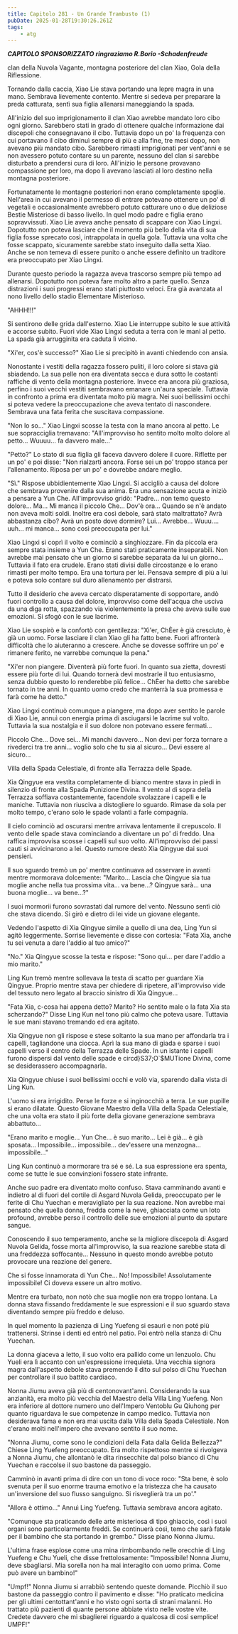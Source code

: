 ```yaml
---
title: Capitolo 281 - Un Grande Trambusto (1)
pubDate: 2025-01-28T19:30:26.261Z
tags:
    - atg
---
```



<strong><em>CAPITOLO SPONSORIZZATO ringraziamo R.Borio
-Schadenfreude</em></strong>


clan della Nuvola Vagante, montagna posteriore del clan Xiao, Gola della Riflessione.


Tornando dalla caccia, Xiao Lie stava portando una lepre magra in una mano. Sembrava lievemente contento. Mentre si sedeva per preparare la preda catturata, sentì sua figlia allenarsi maneggiando la spada.


All'inizio del suo imprigionamento il clan Xiao avrebbe mandato loro cibo ogni giorno. Sarebbero stati in grado di ottenere qualche informazione dai discepoli che consegnavano il cibo. Tuttavia dopo un po' la frequenza con cui portavano il cibo diminuì sempre di più e alla fine, tre mesi dopo, non avevano più mandato cibo. Sarebbero rimasti imprigionati per vent'anni e se non avessero potuto contare su un parente, nessuno del clan si sarebbe disturbato a prendersi cura di loro. All'inizio le persone provavano compassione per loro, ma dopo li avevano lasciati al loro destino nella montagna posteriore.


Fortunatamente le montagne posteriori non erano completamente spoglie. Nell'area in cui avevano il permesso di entrare potevano ottenere un po' di vegetali e occasionalmente avrebbero potuto catturare uno o due deliziose Bestie Misteriose di basso livello. In quel modo padre e figlia erano sopravvissuti. Xiao Lie aveva anche pensato di scappare con Xiao Lingxi. Dopotutto non poteva lasciare che il momento più bello della vita di sua figlia fosse sprecato così, intrappolata in quella gola. Tuttavia una volta che fosse scappato, sicuramente sarebbe stato inseguito dalla setta Xiao. Anche se non temeva di essere punito o anche essere definito un traditore era preoccupato per Xiao Lingxi.


Durante questo periodo la ragazza aveva trascorso sempre più tempo ad allenarsi. Dopotutto non poteva fare molto altro a parte quello. Senza distrazioni i suoi progressi erano stati piuttosto veloci. Era già avanzata al nono livello dello stadio Elementare Misterioso.


"AHHH!!!"


Si sentirono delle grida dall'esterno. Xiao Lie interruppe subito le sue attività e accorse subito. Fuori vide Xiao Lingxi seduta a terra con le mani al petto. La spada già arrugginita era caduta lì vicino.


"Xi'er, cos'è successo?" Xiao Lie si precipitò in avanti chiedendo con ansia.


Nonostante i vestiti della ragazza fossero puliti, il loro colore si stava già sbiadendo. La sua pelle non era diventata secca e dura sotto le costanti raffiche di vento della montagna posteriore. Invece era ancora più graziosa, perfino i suoi vecchi vestiti sembravano emanare un'aura speciale. Tuttavia in confronto a prima era diventata molto più magra. Nei suoi bellissimi occhi si poteva vedere la preoccupazione che aveva tentato di nascondere. Sembrava una fata ferita che suscitava compassione.


"Non lo so..." Xiao Lingxi scosse la testa con la mano ancora al petto. Le sue sopracciglia tremavano: "All'improvviso ho sentito molto molto dolore al petto... Wuuuu... fa davvero male..."


"Petto?" Lo stato di sua figlia gli faceva davvero dolere il cuore. Riflette per un po' e poi disse: "Non rialzarti ancora. Forse sei un po' troppo stanca per l'allenamento. Riposa per un po' e dovrebbe andare meglio.


"Sì." Rispose ubbidientemente Xiao Lingxi. Si accigliò a causa del dolore che sembrava provenire dalla sua anima. Era una sensazione acuta e iniziò a pensare a Yun Che. All'improvviso gridò: "Padre... non temo questo dolore... Ma... Mi manca il piccolo Che... Dov'è ora...
Quando se n'è andato non aveva molti soldi. Inoltre era così debole, sarà stato maltrattato? Avrà abbastanza cibo? Avrà un posto dove dormire? Lui... Avrebbe... Wuuu.... uuh... mi manca... sono così preoccupata per lui."


Xiao Lingxi si coprì il volto e cominciò a singhiozzare. Fin da piccola era sempre stata insieme a Yun Che. Erano stati praticamente inseparabili.
Non avrebbe mai pensato che un giorno si sarebbe separata da lui un giorno... Tuttavia il fato era crudele. Erano stati divisi dalle circostanze e lo erano rimasti per molto tempo.
Era una tortura per lei. Pensava sempre di più a lui e poteva solo contare sul duro allenamento per distrarsi.


Tutto il desiderio che aveva cercato disperatamente di sopportare, andò fuori controllo a causa del dolore, improvviso come dell'acqua che usciva da una diga rotta, spazzando via violentemente la presa che aveva sulle sue emozioni. Si sfogò con le sue lacrime.


Xiao Lie sospirò e la confortò con gentilezza: "Xi'er, ChÈer è già cresciuto, è già un uomo. Forse lasciare il clan Xiao gli ha fatto bene. Fuori affronterà difficoltà che lo aiuteranno a crescere. Anche se dovesse soffrire un po' e rimanere ferito, ne varrebbe comunque la pena."


"Xi'er non piangere. Diventerà più forte fuori. In quanto sua zietta, dovresti essere più forte di lui. Quando tornerà devi mostrarle il tuo entusiasmo, senza dubbio questo lo renderebbe più felice... ChÈer ha detto che sarebbe tornato in tre anni. In quanto uomo credo che manterrà la sua promessa e farà come ha detto."


Xiao Lingxi continuò comunque a piangere, ma dopo aver sentito le parole di Xiao Lie, annuì con energia prima di asciugarsi le lacrime sul volto. Tuttavia la sua nostalgia e il suo dolore non potevano essere fermati...


Piccolo Che... Dove sei... Mi manchi davvero... Non devi per forza tornare a rivederci tra tre anni... voglio solo che tu sia al sicuro... Devi essere al sicuro...


Villa della Spada Celestiale, di fronte alla Terrazza delle Spade.


Xia Qingyue era vestita completamente di bianco mentre stava in piedi in silenzio di fronte alla Spada Punizione Divina. Il vento al di sopra della Terrazza soffiava costantemente, facendole svolazzare i capelli e le maniche. Tuttavia non riusciva a distogliere lo sguardo. Rimase da sola per molto tempo, c'erano solo le spade volanti a farle compagnia.


Il cielo cominciò ad oscurarsi mentre arrivava lentamente il crepuscolo. Il vento delle spade stava cominciando a diventare un po' di freddo. Una raffica improvvisa scosse i capelli sul suo volto.
All'improvviso dei passi cauti si avvicinarono a lei. Questo rumore destò Xia Qingyue dai suoi pensieri.


Il suo sguardo tremò un po' mentre continuava ad osservare in avanti mentre mormorava dolcemente: "Marito...
Lascia che Qingyue sia tua moglie anche nella tua prossima vita... va bene...? Qingyue sarà... una buona moglie... va bene...?"


I suoi mormorii furono sovrastati dal rumore del vento. Nessuno sentì ciò che stava dicendo. Si girò e dietro di lei vide un giovane elegante.


Vedendo l'aspetto di Xia Qingyue simile a quello di una dea, Ling Yun si agitò leggermente. Sorrise lievemente e disse con cortesia: "Fata Xia, anche tu sei venuta a dare l'addio al tuo amico?"


"No." Xia Qingyue scosse la testa e rispose: "Sono qui... per dare l'addio a mio marito."


Ling Kun tremò mentre sollevava la testa di scatto per guardare Xia Qingyue. Proprio mentre stava per chiedere di ripetere, all'improvviso vide del tessuto nero legato al braccio sinistro di Xia Qingyue...


"Fata Xia, c-cosa hai appena detto? Marito? Ho sentito male o la fata Xia sta scherzando?" Disse Ling Kun nel tono più calmo che poteva usare. Tuttavia le sue mani stavano tremando ed era agitato.


Xia Qingyue non gli rispose e stese soltanto la sua mano per affondarla tra i capelli, tagliandone una ciocca. Aprì la sua mano di giada e sparse i suoi capelli verso il centro della Terrazza delle Spade. In un istante i capelli furono dispersi dal vento delle spade e circd}S37;O\`$MUTione Divina, come se desiderassero accompagnarla.


Xia Qingyue chiuse i suoi bellissimi occhi e volò via, sparendo dalla vista di Ling Kun.


L'uomo si era irrigidito. Perse le forze e si inginocchiò a terra. Le sue pupille si erano dilatate. Questo Giovane Maestro della Villa della Spada Celestiale, che una volta era stato il più forte della giovane generazione sembrava abbattuto...


"Erano marito e moglie... Yun Che... è suo marito... Lei è già... è già sposata... Impossibile... impossibile... dev'essere una menzogna... impossibile..."


Ling Kun continuò a mormorare tra sé e sé. La sua espressione era spenta, come se tutte le sue convinzioni fossero state infrante.


Anche suo padre era diventato molto confuso. Stava camminando avanti e indietro al di fuori del cortile di Asgard Nuvola Gelida, preoccupato per le ferite di Chu Yuechan e meravigliato per la sua reazione. Non avrebbe mai pensato che quella donna, fredda come la neve, ghiacciata come un loto profound, avrebbe perso il controllo delle sue emozioni al punto da sputare sangue.


Conoscendo il suo temperamento, anche se la migliore discepola di Asgard Nuvola Gelida, fosse morta all'improvviso, la sua reazione sarebbe stata di una freddezza soffocante...
Nessuno in questo mondo avrebbe potuto provocare una reazione del genere.


Che si fosse innamorata di Yun Che... No! Impossibile! Assolutamente impossibile! Ci doveva essere un altro motivo.


Mentre era turbato, non notò che sua moglie non era troppo lontana. La donna stava fissando freddamente le sue espressioni e il suo sguardo stava diventando sempre più freddo e deluso.


In quel momento la pazienza di Ling Yuefeng si esaurì e non poté più trattenersi. Strinse i denti ed entrò nel patio. Poi entrò nella stanza di Chu Yuechan.


La donna giaceva a letto, il suo volto era pallido come un lenzuolo. Chu Yueli era lì accanto con un'espressione irrequieta. Una vecchia signora magra dall'aspetto debole stava premendo il dito sul polso di Chu Yuechan per controllare il suo battito cardiaco.


Nonna Jiumu aveva già più di centonovant'anni. Considerando la sua anzianità, era molto più vecchia del Maestro della Villa Ling Yuefeng. Non era inferiore al dottore numero uno dell'Impero Ventoblu Gu Qiuhong per quanto riguardava le sue competenze in campo medico. Tuttavia non desiderava fama e non era mai uscita dalla Villa della Spada Celestiale. Non c'erano molti nell'impero che avevano sentito il suo nome.


"Nonna Jiumu, come sono le condizioni della Fata dalla Gelida Bellezza?" Chiese Ling Yuefeng preoccupato. Era molto rispettoso mentre si rivolgeva a Nonna Jiumu, che allontanò le dita rinsecchite dal polso bianco di Chu Yuechan e raccolse il suo bastone da passeggio.


Camminò in avanti prima di dire con un tono di voce roco: "Sta bene, è solo svenuta per il suo enorme trauma emotivo e la tristezza che ha causato un'inversione del suo flusso sanguigno. Si risveglierà tra un po'."


"Allora è ottimo..." Annuì Ling Yuefeng. Tuttavia sembrava ancora agitato.


"Comunque sta praticando delle arte misteriosa di tipo ghiaccio, così i suoi organi sono particolarmente freddi. Se continuerà così, temo che sarà fatale per il bambino che sta portando in grembo." Disse piano Nonna Jiumu.


L'ultima frase esplose come una mina rimbombando nelle orecchie di Ling Yuefeng e Chu Yueli, che disse frettolosamente: "Impossibile! Nonna Jiumu, deve sbagliarsi. Mia sorella non ha mai interagito con uomo prima. Come può avere un bambino!"


"Umpf!" Nonna Jiumu si arrabbiò sentendo queste domande. Picchiò il suo bastone da passeggio contro il pavimento e disse: "Ho praticato medicina per gli ultimi centottant'anni e ho visto ogni sorta di strani malanni. Ho trattato più pazienti di quante persone abbiate visto nelle vostre vite. Credete davvero che mi sbaglierei riguardo a qualcosa di così semplice! UMPF!"
                                


                                



